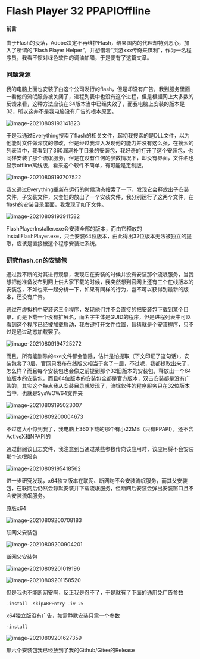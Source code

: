 # Flash Player 32 PPAPIOffline

#### 前言

由于Flash的没落，Adobe决定不再维护Flash，结果国内的代理却特别恶心，加入了所谓的“Flash Player Helper”，并想借着“页游xxx传奇来谋利”，作为一名程序员，我看不惯对绿色软件的调油加醋，于是便有了这篇文章。

### 问题溯源

我的电脑上面也安装了由这个公司发行的flash，但是却没有广告，我到服务里面一看他的流氓服务被关闭了，进程列表中也没有这个进程，但是根据网上大多数的反馈来看，这种方法应该在34版本当中已经失效了，而我电脑上安装的版本是32，所以这并不是我电脑没有广告的根本原因。



![image-20210809193141823](readme.assets/image-20210809193141823.png)

于是我通过Everything搜索了flash的相关文件，起初我搜索的是DLL文件，以为他能对文件做深度的修改，但是经过我深入发现他的能力并没有这么强，在搜索的列表当中，我看到了360漏洞补丁目录的安装包，我好奇的打开了这个安装包，也同样安装了那个流氓服务，但是在没有任何的参数情况下，却没有界面，文件名也显示offline离线版，看来这个软件不简单，有可能是定制版。

![image-20210809193707522](readme.assets/image-20210809193707522.png)

我又通过Everything重新在运行的时候动态搜索了一下，发现它会释放出子安装文件，子安装文件，又套娃的放出了一个安装文件，我分别运行了这两个文件，在flash的安装目录里面，我发现了如下文件。

![image-20210809193911582](readme.assets/image-20210809193911582.png)

FlashPlayerInstaller.exe会安装全部的版本，而由它释放的InstallFlashPlayer.exe，只会安装64位版本，由此得出32位版本无法被独立的提取，应该是直接被这个程序安装进系统。

### 研究flash.cn的安装包

通过我不断的对其进行观察，发现它在安装的时候并没有安装那个流氓服务，当我想把他准备发布到网上供大家下载的时候，我突然想到官网上还有三个在线版本的安装包，不如也来一起分析一下，如果有同样的行为，岂不可以获得到最新的版本，还没有广告。

通过在虚拟机中安装这三个程序，发现他们并不会直接的把安装包下载到某个目录，而是下载一个没有扩展名，而名字主体是GUID的程序，但是进程列表中可以看到这个程序已经被加载启动，我右键打开文件位置，盲猜就是个安装程序，只不过是通过动态加载罢了。

![image-20210809194725272](readme.assets/image-20210809194725272.png)

而且，所有能删除的exe文件都会删除，估计是怕提取（下文印证了这句话），安装包套了3层，官网只发布在线版又相当于套了一层，不过呢，我都提取出来了，怎么样？而且每个安装包也会像之前提到那个32旧版本的安装包，释放出一个64位版本的安装包，而且64位版本的安装包全都是官方版本，双击安装都是没有广告的，其实这个特点我从安装目录就发现了，流氓软件的程序服务只在32位版本当中，也就是SysWOW64文件夹

![image-20210809195023007](readme.assets/image-20210809195023007.png)

![image-20210809200004673](readme.assets/image-20210809200004673.png)

不过这大小惊到我了，我电脑上360下载的那个有小22MB（只有PPAPI），还不含ActiveX和NPAPI的

通过翻阅该日志文件，我注意到当通过某些参数传向该应用时，该应用将不会安装那个流氓服务

![image-20210809195418562](readme.assets/image-20210809195418562.png)

进一步研究发现，x64独立版本在联网、断网均不会安装流氓服务，而其父安装包，在联网后仍然会静默安装并下载流氓服务，但断网后安装会弹出安装窗口且不会安装流氓服务。



原版x64

![image-20210809200708183](readme.assets/image-20210809200708183.png)



联网父安装包

![image-20210809200904201](readme.assets/image-20210809200904201.png)

断网父安装包

![image-20210809201019196](readme.assets/image-20210809201019196.png)

![image-20210809201158520](readme.assets/image-20210809201158520.png)

但是我也不能断网安啊，反正我是忍不了，于是就有了下面的通用免广告参数

```text
-install -skipARPEntry -iv 25
```

x64独立版没有广告，如需静默安装只需一个参数

```text
-install
```

![image-20210809201627359](readme.assets/image-20210809201627359.png)

那六个安装包我已经放到了我的Github/Gitee的Release

